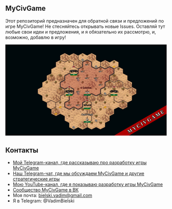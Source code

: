 ## MyCivGame

Этот репозиторий предназначен для обратной связи и предложений по игре MyCivGame! Не стесняйтесь открывать новые Issues. Оставляй тут любые свои идеи и предложения, и я обязательно их рассмотрю, и, возможно, добавлю в игру!

![](./s1.png)

## Контакты

- [Мой Telegram-канал, где рассказываю про разработку игры MyCivGame](https://t.me/VadimBielskiStory)
- [Наш Telegram-чат, где мы обсуждаем MyCivGame и другие стратегические игры](https://t.me/MyCivGamePublic)
- [Мою YouTube-канал, где я показываю разработку игры MyCivGame](https://www.youtube.com/@vadim.bielski)
- [Сообщество MyCivGame в ВК](https://vk.com/vadim.bielski.games)
- Моя почта: bielski.vadim@gmail.com
- Я в Telegram: @VadimBielski 